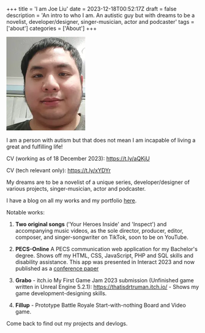 +++
title = 'I am Joe Liu'
date = 2023-12-18T00:52:17Z
draft = false
description = 'An intro to who I am. An autistic guy but with dreams to be a novelist, developer/designer, singer-musician, actor and podcaster'
tags = ['about']
categories = ['About']
+++

![Joseph Liu](/img/joe-liu-image.jpg)

I am a person with autism but that does not mean I am incapable of living a great and fulfilling life!

CV (working as of 18 December 2023): https://t.ly/aQKjU

CV (tech relevant only): https://t.ly/xYDYr

My dreams are to be a novelist of a unique series, developer/designer of various projects, singer-musician, actor and podcaster.

I have a blog on all my works and my portfolio [here](https://thatisdrtruman.github.io).

Notable works:

1. **Two original songs** ('Your Heroes Inside' and 'Inspect') and accompanying music videos, as the sole director, producer, editor, composer, and singer-songwriter on TikTok, soon to be on YouTube.

2. **PECS-Online**
A PECS communication web application for my Bachelor's degree. Shows off my HTML, CSS, JavaScript, PHP and SQL skills and disability assistance. This app was presented in Interact 2023 and now published as a [conference paper](https://link.springer.com/chapter/10.1007/978-3-031-42293-5_70)

1. **Grabo** - itch.io My First Game Jam 2023 submission (Unfinished game written in Unreal Engine 5.2.1): https://thatisdrtruman.itch.io/ - Shows my game development-designing skills.

2. **Fillup** - Prototype Battle Royale Start-with-nothing Board and Video game.


Come back to find out my projects and devlogs.